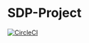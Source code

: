 # SDP-Project
[![CircleCI](https://dl.circleci.com/status-badge/img/gh/NotJordanZA/SDP-Project/tree/main.svg?style=svg)](https://dl.circleci.com/status-badge/redirect/gh/NotJordanZA/SDP-Project/tree/main)
